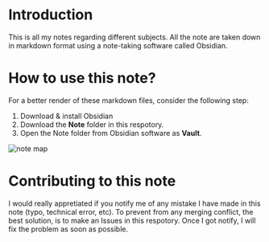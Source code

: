 # Introduction
This is all my notes regarding different subjects. All the note are taken down in markdown format using a note-taking software called Obsidian.

# How to use this note?
For a better render of these markdown files, consider the following step:
1. Download & install Obsidian
2. Download the **Note** folder in this respotory.
3. Open the Note folder from Obsidian software as **Vault**.

![note map](https://user-images.githubusercontent.com/49610016/201491940-8405819e-4bc6-4e7e-b7dc-1db52d779338.png)

# Contributing to this note
I would really appretiated if you notify me of any mistake I have made in this note (typo, technical error, etc). To prevent from any merging conflict, the best solution, is to make an Issues in this respotory. Once I got notify, I will fix the problem as soon as possible.
